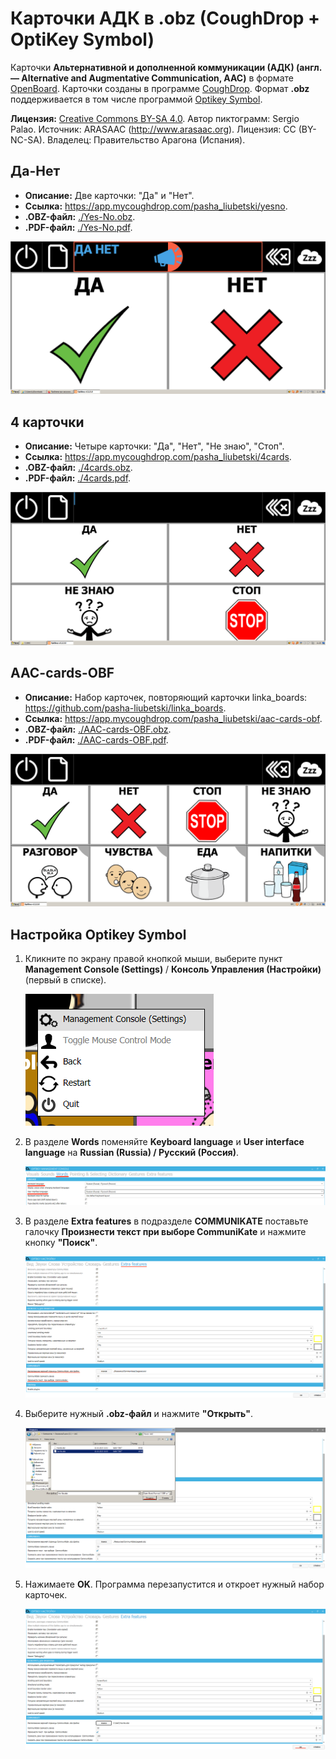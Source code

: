 # Карточки АДК в .obz (CoughDrop + OptiKey Symbol)

Карточки __Альтернативной и дополненной коммуникации (АДК) (англ. — Alternative and Augmentative Communication, AAC)__ в формате [OpenBoard](https://www.openboardformat.org/). Карточки созданы в программе [CoughDrop](https://www.coughdrop.com/). Формат __.obz__ поддерживается в том числе программой [Optikey Symbol](http://optikey.org/applications/optikey-symbol).

__Лицензия:__ [Creative Commons BY-SA 4.0](https://creativecommons.org/licenses/by-sa/4.0/deed.ru). Автор пиктограмм: Sergio Palao. Источник: ARASAAC (<http://www.arasaac.org>). Лицензия: CC (BY-NC-SA). Владелец: Правительство Арагона (Испания).

## Да-Нет

- __Описание:__ Две карточки: "Да" и "Нет".
- __Ссылка:__ <https://app.mycoughdrop.com/pasha_liubetski/yesno>.
- __.OBZ-файл:__ [./Yes-No.obz](Yes-No.obz).
- __.PDF-файл:__ [./Yes-No.pdf](Yes-No.pdf).

![](Yes-No.png)

## 4 карточки

- __Описание:__ Четыре карточки: "Да", "Нет", "Не знаю", "Стоп".
- __Ссылка:__ <https://app.mycoughdrop.com/pasha_liubetski/4cards>.
- __.OBZ-файл:__ [./4cards.obz](4cards.obz).
- __.PDF-файл:__ [./4cards.pdf](4cards.pdf).

![](4cards.png)

## AAC-cards-OBF

- __Описание:__ Набор карточек, повторяющий карточки linka_boards: <https://github.com/pasha-liubetski/linka_boards>.
- __Ссылка:__ <https://app.mycoughdrop.com/pasha_liubetski/aac-cards-obf>.
- __.OBZ-файл:__ [./AAC-cards-OBF.obz](AAC-cards-OBF.obz).
- __.PDF-файл:__ [./AAC-cards-OBF.pdf](AAC-cards-OBF.pdf).

![](AAC-cards-OBF.png)

## Настройка Optikey Symbol

1. Кликните по экрану правой кнопкой мыши, выберите пункт __Management Console (Settings)__ / __Консоль Управления (Настройки)__ (первый в списке).

    ![](./settings_1.png)

2. В разделе __Words__ поменяйте __Keyboard language__ и __User interface language__ на __Russian (Russia) / Русский (Россия)__.

    ![](./settings_2.png)

3. В разделе __Extra features__ в подразделе __COMMUNIKATE__ поставьте галочку __Произнести текст при выборе CommuniKate__ и нажмите кнопку __"Поиск"__.

    ![](./settings_3.png)
  
4. Выберите нужный __.obz-файл__ и нажмите __"Открыть"__.

    ![](./settings_4.png)

5. Нажимаете __OK__. Программа перезапустится и откроет нужный набор карточек.

    ![](./settings_5.png)
